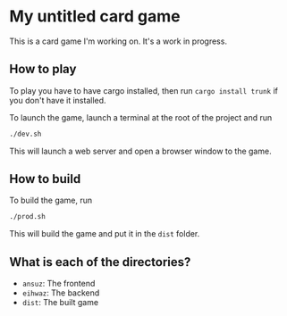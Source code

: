 # My untitled card game

This is a card game I'm working on. It's a work in progress.

## How to play

To play you have to have cargo installed, then run `cargo install trunk` if you don't have it installed.

To launch the game, launch a terminal at the root of the project and run

```bash
./dev.sh
```

This will launch a web server and open a browser window to the game.

## How to build

To build the game, run

```bash
./prod.sh
```

This will build the game and put it in the `dist` folder.

## What is each of the directories?

- `ansuz`: The frontend
- `eihwaz`: The backend
- `dist`: The built game